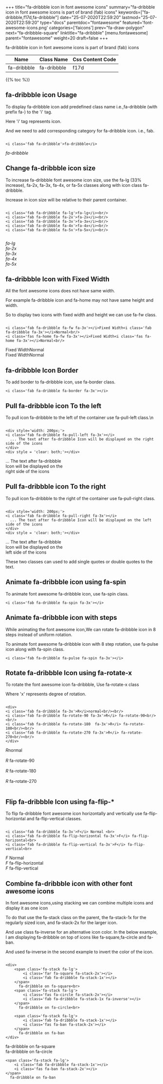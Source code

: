 +++
title="fa-dribbble icon in font awesome icons"
summary="fa-dribbble icon in font awesome icons is part of brand (fab) icons"
keywords=["fa-dribbble,f17d,fa-dribbble"]
date="25-07-2020T22:59:20"
lastmod="25-07-2020T22:59:20"
type="docs"
parentdoc="fontawesome"
featured='font-awesome-icons.png'
categories=['faicons']
prev="fa-draw-polygon"
next="fa-dribbble-square"
linktitle="fa-dribbble"
[menu.fontawesome]
parent="fontawesome"
weight=20
draft=false
+++


fa-dribbble icon in font awesome icons is part of brand (fab) icons

<div class='table-responsive'><table class='table'><thead><tr><th>Name</th><th>Class Name</th><th>Css Content Code</th></tr></thead><tbody><tr><td>fa-dribbble</td><td>fa-dribbble</td><td>f17d</td></tr></tbody></table></div>


{{% toc %}}


## fa-dribbble icon Usage

To display fa-dribbble icon add predefined class name i.e.,fa-dribbble (with prefix fa-) to the 'i' tag.

Here 'i' tag represents icon.

And we need to add corresponding category for fa-dribbble icon. i.e., fab.


```

<i class='fab fa-dribbble'>fa-dribbble</i>
```

<i class='fab fa-dribbble'>fa-dribbble</i>




## Change fa-dribbble icon size
To increase fa-dribbble font awesome icon size, use the fa-lg (33% increase), fa-2x, fa-3x, fa-4x, or fa-5x classes along with icon class fa-dribbble.

Increase in icon size will be relative to their parent container. 

```

<i class='fab fa-dribbble fa-lg'>fa-lg</i><br/>
<i class='fab fa-dribbble fa-2x'>fa-2x</i><br/>
<i class='fab fa-dribbble fa-3x'>fa-3x</i><br/>
<i class='fab fa-dribbble fa-4x'>fa-4x</i><br/>
<i class='fab fa-dribbble fa-5x'>fa-5x</i><br/>
            
```

<i class='fab fa-dribbble fa-lg'>fa-lg</i><br/>
<i class='fab fa-dribbble fa-2x'>fa-2x</i><br/>
<i class='fab fa-dribbble fa-3x'>fa-3x</i><br/>
<i class='fab fa-dribbble fa-4x'>fa-4x</i><br/>
<i class='fab fa-dribbble fa-5x'>fa-5x</i><br/>
            



## fa-dribbble Icon with Fixed Width 

All the font awesome icons does not have same width.

For example fa-dribbble icon and fa-home may not have same height and width.

So to display two icons with fixed width and height we can use fa-fw class.


```

<i class='fab fa-dribbble fa-fw fa-3x'></i>Fixed Width<i class='fab fa-dribbble fa-3x'></i>Normal<br/>
<i class='fas fa-home fa-fw fa-3x'></i>Fixed Width<i class='fas fa-home fa-3x'></i>Normal<br/>
```

<i class='fab fa-dribbble fa-fw fa-3x'></i>Fixed Width<i class='fab fa-dribbble fa-3x'></i>Normal<br/>
<i class='fas fa-home fa-fw fa-3x'></i>Fixed Width<i class='fas fa-home fa-3x'></i>Normal<br/>



## fa-dribbble Icon Border 

To add border to fa-dribbble icon, use fa-border class.


```
<i class='fab fa-dribbble fa-border fa-3x'></i>

```
<i class='fab fa-dribbble fa-border fa-3x'></i>





## Pull fa-dribbble icon To the left

To pull icon fa-dribbble to the left of the container use fa-pull-left class.\n

```

<div style='width: 200px;'>
<i class='fab fa-dribbble fa-pull-left fa-3x'></i>
  ... The text after fa-dribbble Icon will be displayed on the right side of the icons
</div>
<div style = 'clear: both;'></div>
```

<div style='width: 200px;'>
<i class='fab fa-dribbble fa-pull-left fa-3x'></i>
  ... The text after fa-dribbble Icon will be displayed on the right side of the icons
</div>
<div style = 'clear: both;'></div>




## Pull fa-dribbble icon To the right
To pull icon fa-dribbble to the right of the container use fa-pull-right class.

```

<div style='width: 200px;'>
<i class='fab fa-dribbble fa-pull-right fa-3x'></i>
  ... The text after fa-dribbble Icon will be displayed on the left side of the icons
</div>
<div style = 'clear: both;'></div>
```

<div style='width: 200px;'>
<i class='fab fa-dribbble fa-pull-right fa-3x'></i>
  ... The text after fa-dribbble Icon will be displayed on the left side of the icons
</div>
<div style = 'clear: both;'></div>

These two classes can used to add single quotes or double quotes to the text.


## Animate fa-dribbble icon using fa-spin
To animate font awesome fa-dribbble icon, use fa-spin class.

```
<i class='fab fa-dribbble fa-spin fa-3x'></i>
```
<i class='fab fa-dribbble fa-spin fa-3x'></i>




## Animate fa-dribbble icon with steps
While animating the font awesome icon,We can rotate fa-dribbble icon in 8 steps instead of uniform rotation.

To animate font awesome fa-dribbble icon with 8 step rotation, use fa-pulse icon along with fa-spin class.


```
<i class='fab fa-dribbble fa-pulse fa-spin fa-3x'></i>

```
<i class='fab fa-dribbble fa-pulse fa-spin fa-3x'></i>





## Rotate fa-dribbble Icon using fa-rotate-x
To rotate the font awesome icon fa-dribbble, Use fa-rotate-x class

Where 'x' represents degree of rotation.


```

<div>
<i class='fab fa-dribbble fa-3x'>R</i>normal<br/><br/>
<i class='fab fa-dribbble fa-rotate-90 fa-3x'>R</i> fa-rotate-90<br/><br/> 
<i class='fab fa-dribbble fa-rotate-180  fa-3x'>R</i> fa-rotate-180<br/><br/> 
<i class='fab fa-dribbble fa-rotate-270 fa-3x'>R</i> fa-rotate-270<br/><br/>
</div>
```

<div>
<i class='fab fa-dribbble fa-3x'>R</i>normal<br/><br/>
<i class='fab fa-dribbble fa-rotate-90 fa-3x'>R</i> fa-rotate-90<br/><br/> 
<i class='fab fa-dribbble fa-rotate-180  fa-3x'>R</i> fa-rotate-180<br/><br/> 
<i class='fab fa-dribbble fa-rotate-270 fa-3x'>R</i> fa-rotate-270<br/><br/>
</div>




## Flip fa-dribbble Icon using fa-flip-*
To flip fa-dribbble font awesome icon horizontally and vertically use fa-flip-horizontal and fa-flip-vertical classes. 

```

<i class='fab fa-dribbble fa-3x'>F</i> Normal <br>
<i class='fab fa-dribbble fa-flip-horizontal fa-3x'>F</i> fa-flip-horizontal<br>
<i class='fab fa-dribbble fa-flip-vertical fa-3x'>F</i> fa-flip-vertical<br>
```

<i class='fab fa-dribbble fa-3x'>F</i> Normal <br>
<i class='fab fa-dribbble fa-flip-horizontal fa-3x'>F</i> fa-flip-horizontal<br>
<i class='fab fa-dribbble fa-flip-vertical fa-3x'>F</i> fa-flip-vertical<br>




## Combine fa-dribbble icon with other font awesome icons
In font awesome icons,using stacking we can combine multiple icons and display it as one icon 

To do that use the fa-stack class on the parent, the fa-stack-1x for the regularly sized icon, and fa-stack-2x for the larger icon.

And use class fa-inverse for an alternative icon color. 
In the below example, I am displaying fa-dribbble on top of icons like fa-square,fa-circle and fa-ban.

And used fa-inverse in the second example to invert the color of the icon.

```

<div>
    <span class='fa-stack fa-lg'>
        <i class='far fa-square fa-stack-2x'></i>
        <i class='fab fa-dribbble fa-stack-1x'></i>
    </span>
      fa-dribbble on fa-square<br>
    <span class='fa-stack fa-lg'>
        <i class='fas fa-circle fa-stack-2x'></i>
        <i class='fab fa-dribbble fa-stack-1x fa-inverse'></i>
    </span>
      fa-dribbble on fa-circle<br>

    <span class='fa-stack fa-lg'>
        <i class='fab fa-dribbble fa-stack-1x'></i>
        <i class='fas fa-ban fa-stack-2x'></i>
    </span>
      fa-dribbble on fa-ban
</div>
```

<div>
    <span class='fa-stack fa-lg'>
        <i class='far fa-square fa-stack-2x'></i>
        <i class='fab fa-dribbble fa-stack-1x'></i>
    </span>
      fa-dribbble on fa-square<br>
    <span class='fa-stack fa-lg'>
        <i class='fas fa-circle fa-stack-2x'></i>
        <i class='fab fa-dribbble fa-stack-1x fa-inverse'></i>
    </span>
      fa-dribbble on fa-circle<br>

    <span class='fa-stack fa-lg'>
        <i class='fab fa-dribbble fa-stack-1x'></i>
        <i class='fas fa-ban fa-stack-2x'></i>
    </span>
      fa-dribbble on fa-ban
</div>






